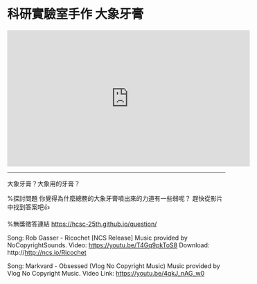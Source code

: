 # 科研實驗室手作 大象牙膏

<iframe width="560" height="315" src="https://www.youtube-nocookie.com/embed/SVSM77CVj1c" title="YouTube video player" frameborder="0" allow="accelerometer; autoplay; clipboard-write; encrypted-media; gyroscope; picture-in-picture" allowfullscreen></iframe>

---

大象牙膏？大象用的牙膏？

%探討問題
你覺得為什麼總務的大象牙膏噴出來的力道有一些弱呢？ 趕快從影片中找到答案吧👍

%無獎徵答連結
https://hcsc-25th.github.io/question/

Song: Rob Gasser - Ricochet [NCS Release]
Music provided by NoCopyrightSounds.
Video: https://youtu.be/T4Gq9pkToS8
Download: http://http://ncs.io/Ricochet

Song: Markvard - Obsessed (Vlog No Copyright Music)
Music provided by Vlog No Copyright Music.
Video Link: https://youtu.be/4qkJ_nAG_w0